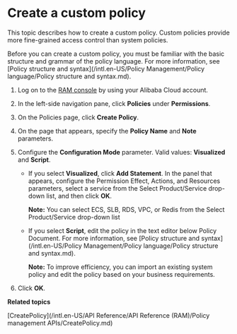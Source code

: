 # Create a custom policy

This topic describes how to create a custom policy. Custom policies provide more fine-grained access control than system policies.

Before you can create a custom policy, you must be familiar with the basic structure and grammar of the policy language. For more information, see [Policy structure and syntax](/intl.en-US/Policy Management/Policy language/Policy structure and syntax.md).

1.  Log on to the [RAM console](https://ram.console.aliyun.com/) by using your Alibaba Cloud account.

2.  In the left-side navigation pane, click **Policies** under **Permissions**.

3.  On the Policies page, click **Create Policy**.

4.  On the page that appears, specify the **Policy Name** and **Note** parameters.

5.  Configure the **Configuration Mode** parameter. Valid values: **Visualized** and **Script**.

    -   If you select **Visualized**, click **Add Statement**. In the panel that appears, configure the Permission Effect, Actions, and Resources parameters, select a service from the Select Product/Service drop-down list, and then click **OK**.

        **Note:** You can select ECS, SLB, RDS, VPC, or Redis from the Select Product/Service drop-down list

    -   If you select **Script**, edit the policy in the text editor below Policy Document. For more information, see [Policy structure and syntax](/intl.en-US/Policy Management/Policy language/Policy structure and syntax.md).

        **Note:** To improve efficiency, you can import an existing system policy and edit the policy based on your business requirements.

6.  Click **OK**.


**Related topics**  


[CreatePolicy](/intl.en-US/API Reference/API Reference (RAM)/Policy management APIs/CreatePolicy.md)

